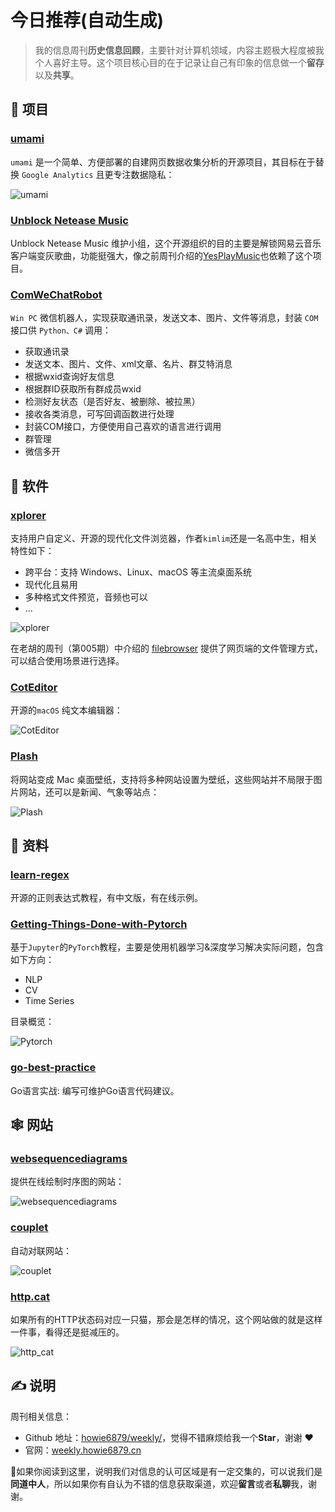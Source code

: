 # 今日推荐(自动生成)

> 我的信息周刊**历史信息回顾**，主要针对计算机领域，内容主题极大程度被我个人喜好主导。这个项目核心目的在于记录让自己有印象的信息做一个**留存**以及**共享**。


## 🎯 项目 

### [umami](https://github.com/umami-software/umami)

`umami`  是一个简单、方便部署的自建网页数据收集分析的开源项目，其目标在于替换 `Google Analytics` 且更专注数据隐私：

![umami](https://images-1252557999.file.myqcloud.com/uPic/umami.jpg) 

### [Unblock Netease Music](https://github.com/UnblockNeteaseMusic)

Unblock Netease Music 维护小组，这个开源组织的目的主要是解锁网易云音乐客户端变灰歌曲，功能挺强大，像之前周刊介绍的[YesPlayMusic](https://weekly.howie6879.cn/2021/10-04~10-10.%E6%88%91%E7%9A%84%E5%91%A8%E5%88%8A%EF%BC%88%E7%AC%AC008%E6%9C%9F%EF%BC%89.html?h=yes#yesplaymusic)也依赖了这个项目。 

### [ComWeChatRobot](https://github.com/ljc545w/ComWeChatRobot)

`Win PC` 微信机器人，实现获取通讯录，发送文本、图片、文件等消息，封装 `COM` 接口供 `Python、C#` 调用：

- 获取通讯录
- 发送文本、图片、文件、xml文章、名片、群艾特消息
- 根据wxid查询好友信息
- 根据群ID获取所有群成员wxid
- 检测好友状态（是否好友、被删除、被拉黑）
- 接收各类消息，可写回调函数进行处理
- 封装COM接口，方便使用自己喜欢的语言进行调用
- 群管理
- 微信多开 

## 🤖 软件 

### [xplorer](https://github.com/kimlimjustin/xplorer)

支持用户自定义、开源的现代化文件浏览器，作者`kimlim`还是一名高中生，相关特性如下：

- 跨平台：支持 Windows、Linux、macOS 等主流桌面系统
- 现代化且易用
- 多种格式文件预览，音频也可以
- ...

![xplorer](https://img.turingark.com/uPic/iLpUeJ.jpg)

在老胡的周刊（第005期）中介绍的 [filebrowser](https://github.com/filebrowser/filebrowser) 提供了网页端的文件管理方式，可以结合使用场景进行选择。 

### [CotEditor](https://github.com/coteditor/CotEditor)

开源的`macOS` 纯文本编辑器：

![CotEditor](https://images-1252557999.file.myqcloud.com/uPic/CotEditor.png) 

### [Plash](https://github.com/sindresorhus/Plash)

将网站变成 Mac 桌面壁纸，支持将多种网站设置为壁纸，这些网站并不局限于图片网站，还可以是新闻、气象等站点：

![Plash](https://images-1252557999.file.myqcloud.com/uPic/Plash.jpeg) 

## 👀 资料 

### [learn-regex](https://github.com/ziishaned/learn-regex)

开源的正则表达式教程，有中文版，有在线示例。 

### [Getting-Things-Done-with-Pytorch](https://github.com/curiousily/Getting-Things-Done-with-Pytorch)

基于`Jupyter`的`PyTorch`教程，主要是使用机器学习&深度学习解决实际问题，包含如下方向：

- NLP
- CV
- Time Series

目录概览：

![Pytorch](https://img.turingark.com/uPic/kSUA40.png) 

### [go-best-practice](https://github.com/llitfkitfk/go-best-practice)

Go语言实战: 编写可维护Go语言代码建议。 

## 🕸 网站 

### [websequencediagrams](https://www.websequencediagrams.com/)

提供在线绘制时序图的网站：

![websequencediagrams](https://images-1252557999.file.myqcloud.com/uPic/websequencediagrams.jpg) 

### [couplet](https://ai.binwang.me/couplet/)

自动对联网站：

![couplet](https://images-1252557999.file.myqcloud.com/uPic/couplet.jpg) 

### [http.cat](https://http.cat)

如果所有的HTTP状态码对应一只猫，那会是怎样的情况，这个网站做的就是这样一件事，看得还是挺减压的。

![http_cat](https://img.turingark.com/uPic/http_cat.jpg) 

## ✍️ 说明

周刊相关信息：

- Github 地址：[howie6879/weekly/](https://github.com/howie6879/weekly/)，觉得不错麻烦给我一个**Star**，谢谢 ❤️
- 官网：[weekly.howie6879.cn](https://weekly.howie6879.cn/)

🙌如果你阅读到这里，说明我们对信息的认可区域是有一定交集的，可以说我们是**同道中人**，所以如果你有自认为不错的信息获取渠道，欢迎**留言**或者**私聊**我，谢谢。
